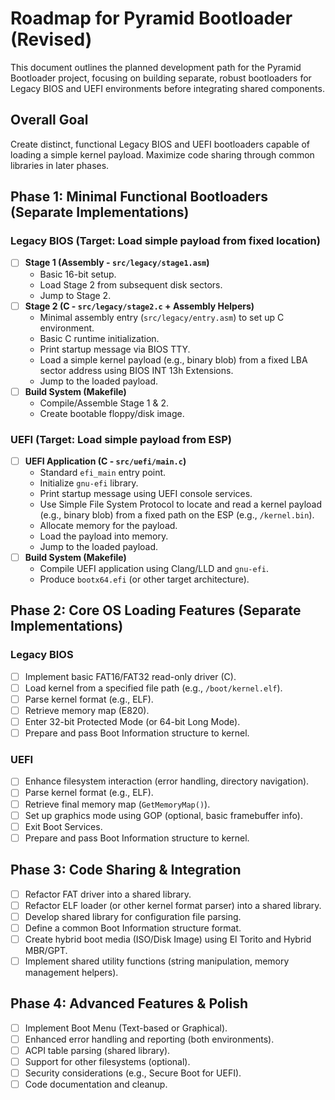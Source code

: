 # Roadmap for Pyramid Bootloader (Revised)

This document outlines the planned development path for the Pyramid Bootloader project, focusing on building separate, robust bootloaders for Legacy BIOS and UEFI environments before integrating shared components.

## Overall Goal
Create distinct, functional Legacy BIOS and UEFI bootloaders capable of loading a simple kernel payload. Maximize code sharing through common libraries in later phases.

## Phase 1: Minimal Functional Bootloaders (Separate Implementations)

### Legacy BIOS (Target: Load simple payload from fixed location)
- [ ] **Stage 1 (Assembly - `src/legacy/stage1.asm`)**
    - Basic 16-bit setup.
    - Load Stage 2 from subsequent disk sectors.
    - Jump to Stage 2.
- [ ] **Stage 2 (C - `src/legacy/stage2.c` + Assembly Helpers)**
    - Minimal assembly entry (`src/legacy/entry.asm`) to set up C environment.
    - Basic C runtime initialization.
    - Print startup message via BIOS TTY.
    - Load a simple kernel payload (e.g., binary blob) from a fixed LBA sector address using BIOS INT 13h Extensions.
    - Jump to the loaded payload.
- [ ] **Build System (Makefile)**
    - Compile/Assemble Stage 1 & 2.
    - Create bootable floppy/disk image.

### UEFI (Target: Load simple payload from ESP)
- [ ] **UEFI Application (C - `src/uefi/main.c`)**
    - Standard `efi_main` entry point.
    - Initialize `gnu-efi` library.
    - Print startup message using UEFI console services.
    - Use Simple File System Protocol to locate and read a kernel payload (e.g., binary blob) from a fixed path on the ESP (e.g., `/kernel.bin`).
    - Allocate memory for the payload.
    - Load the payload into memory.
    - Jump to the loaded payload.
- [ ] **Build System (Makefile)**
    - Compile UEFI application using Clang/LLD and `gnu-efi`.
    - Produce `bootx64.efi` (or other target architecture).

## Phase 2: Core OS Loading Features (Separate Implementations)

### Legacy BIOS
- [ ] Implement basic FAT16/FAT32 read-only driver (C).
- [ ] Load kernel from a specified file path (e.g., `/boot/kernel.elf`).
- [ ] Parse kernel format (e.g., ELF).
- [ ] Retrieve memory map (E820).
- [ ] Enter 32-bit Protected Mode (or 64-bit Long Mode).
- [ ] Prepare and pass Boot Information structure to kernel.

### UEFI
- [ ] Enhance filesystem interaction (error handling, directory navigation).
- [ ] Parse kernel format (e.g., ELF).
- [ ] Retrieve final memory map (`GetMemoryMap()`).
- [ ] Set up graphics mode using GOP (optional, basic framebuffer info).
- [ ] Exit Boot Services.
- [ ] Prepare and pass Boot Information structure to kernel.

## Phase 3: Code Sharing & Integration

- [ ] Refactor FAT driver into a shared library.
- [ ] Refactor ELF loader (or other kernel format parser) into a shared library.
- [ ] Develop shared library for configuration file parsing.
- [ ] Define a common Boot Information structure format.
- [ ] Create hybrid boot media (ISO/Disk Image) using El Torito and Hybrid MBR/GPT.
- [ ] Implement shared utility functions (string manipulation, memory management helpers).

## Phase 4: Advanced Features & Polish

- [ ] Implement Boot Menu (Text-based or Graphical).
- [ ] Enhanced error handling and reporting (both environments).
- [ ] ACPI table parsing (shared library).
- [ ] Support for other filesystems (optional).
- [ ] Security considerations (e.g., Secure Boot for UEFI).
- [ ] Code documentation and cleanup.
